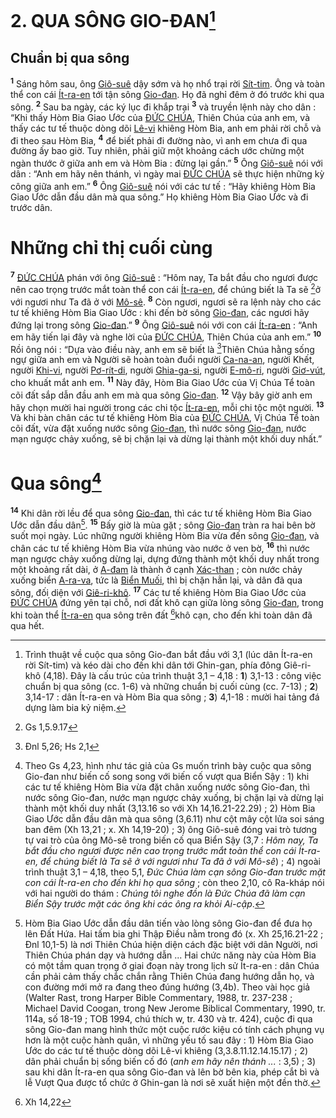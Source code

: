 # 2. QUA SÔNG GIO-ĐAN[^1-427038d2-0fb5-4daa-b194-ac7e26fd777f]

## Chuẩn bị qua sông
<sup><b>1</b></sup> Sáng hôm sau, ông [Giô-suê]() dậy sớm và họ nhổ trại rời [Sít-tim](). Ông và toàn thể con cái [Ít-ra-en]() tới tận sông [Gio-đan](). Họ đã nghỉ đêm ở đó trước khi qua sông. <sup><b>2</b></sup> Sau ba ngày, các ký lục đi khắp trại <sup><b>3</b></sup> và truyền lệnh này cho dân : “Khi thấy Hòm Bia Giao Ước của [ĐỨC CHÚA](), Thiên Chúa của anh em, và thấy các tư tế thuộc dòng dõi [Lê-vi]() khiêng Hòm Bia, anh em phải rời chỗ và đi theo sau Hòm Bia, <sup><b>4</b></sup> để biết phải đi đường nào, vì anh em chưa đi qua đường ấy bao giờ. Tuy nhiên, phải giữ một khoảng cách ước chừng một ngàn thước ở giữa anh em và Hòm Bia : đừng lại gần.” <sup><b>5</b></sup> Ông [Giô-suê]() nói với dân : “Anh em hãy nên thánh, vì ngày mai [ĐỨC CHÚA]() sẽ thực hiện những kỳ công giữa anh em.” <sup><b>6</b></sup> Ông [Giô-suê]() nói với các tư tế : “Hãy khiêng Hòm Bia Giao Ước dẫn đầu dân mà qua sông.” Họ khiêng Hòm Bia Giao Ước và đi trước dân.


# Những chỉ thị cuối cùng
<sup><b>7</b></sup> [ĐỨC CHÚA]() phán với ông [Giô-suê]() : “Hôm nay, Ta bắt đầu cho ngươi được nên cao trọng trước mắt toàn thể con cái [Ít-ra-en](), để chúng biết là Ta sẽ [^1@-427038d2-0fb5-4daa-b194-ac7e26fd777f]ở với ngươi như Ta đã ở với [Mô-sê](). <sup><b>8</b></sup> Còn ngươi, ngươi sẽ ra lệnh này cho các tư tế khiêng Hòm Bia Giao Ước : khi đến bờ sông [Gio-đan](), các ngươi hãy đứng lại trong sông [Gio-đan]().” <sup><b>9</b></sup> Ông [Giô-suê]() nói với con cái [Ít-ra-en]() : “Anh em hãy tiến lại đây và nghe lời của [ĐỨC CHÚA](), Thiên Chúa của anh em.” <sup><b>10</b></sup> Rồi ông nói : “Dựa vào điều này, anh em sẽ biết là [^2@-427038d2-0fb5-4daa-b194-ac7e26fd777f]Thiên Chúa hằng sống ngự giữa anh em và Người sẽ hoàn toàn đuổi người [Ca-na-an](), người Khết, người [Khi-vi](), người [Pơ-rít-di](), người [Ghia-ga-si](), người [E-mô-ri](), người [Giơ-vút](), cho khuất mắt anh em. <sup><b>11</b></sup> Này đây, Hòm Bia Giao Ước của Vị Chúa Tể toàn cõi đất sắp dẫn đầu anh em mà qua sông [Gio-đan](). <sup><b>12</b></sup> Vậy bây giờ anh em hãy chọn mười hai người trong các chi tộc [Ít-ra-en](), mỗi chi tộc một người. <sup><b>13</b></sup> Và khi bàn chân các tư tế khiêng Hòm Bia của [ĐỨC CHÚA](), Vị Chúa Tể toàn cõi đất, vừa đặt xuống nước sông [Gio-đan](), thì nước sông [Gio-đan](), nước mạn ngược chảy xuống, sẽ bị chặn lại và dừng lại thành một khối duy nhất.”


# Qua sông[^2-427038d2-0fb5-4daa-b194-ac7e26fd777f]
<sup><b>14</b></sup> Khi dân rời lều để qua sông [Gio-đan](), thì các tư tế khiêng Hòm Bia Giao Ước dẫn đầu dân[^3-427038d2-0fb5-4daa-b194-ac7e26fd777f]. <sup><b>15</b></sup> Bấy giờ là mùa gặt ; sông [Gio-đan]() tràn ra hai bên bờ suốt mọi ngày. Lúc những người khiêng Hòm Bia vừa đến sông [Gio-đan](), và chân các tư tế khiêng Hòm Bia vừa nhúng vào nước ở ven bờ, <sup><b>16</b></sup> thì nước mạn ngược chảy xuống dừng lại, dựng đứng thành một khối duy nhất trong một khoảng rất dài, ở [A-đam]() là thành ở cạnh [Xác-than]() ; còn nước chảy xuống biển [A-ra-va](), tức là [Biển Muối](), thì bị chặn hẳn lại, và dân đã qua sông, đối diện với [Giê-ri-khô](). <sup><b>17</b></sup> Các tư tế khiêng Hòm Bia Giao Ước của [ĐỨC CHÚA]() đứng yên tại chỗ, nơi đất khô cạn giữa lòng sông [Gio-đan](), trong khi toàn thể [Ít-ra-en]() qua sông trên đất [^3@-427038d2-0fb5-4daa-b194-ac7e26fd777f]khô cạn, cho đến khi toàn dân đã qua hết.

[^1-427038d2-0fb5-4daa-b194-ac7e26fd777f]: Trình thuật về cuộc qua sông Gio-đan bắt đầu với 3,1 (lúc dân Ít-ra-en rời Sít-tim) và kéo dài cho đến khi dân tới Ghin-gan, phía đông Giê-ri-khô (4,18). Đây là cấu trúc của trình thuật 3,1 – 4,18 : **1**) 3,1-13 : công việc chuẩn bị qua sông (cc. 1-6) và những chuẩn bị cuối cùng (cc. 7-13) ; **2**) 3,14-17 : dân Ít-ra-en và Hòm Bia qua sông ; **3**) 4,1-18 : mười hai tảng đá dựng làm bia kỷ niệm.
[^2-427038d2-0fb5-4daa-b194-ac7e26fd777f]: Theo Gs 4,23, hình như tác giả của Gs muốn trình bày cuộc qua sông Gio-đan như biến cố song song với biến cố vượt qua Biển Sậy : 1) khi các tư tế khiêng Hòm Bia vừa đặt chân xuống nước sông Gio-đan, thì nước sông Gio-đan, nước mạn ngược chảy xuống, bị chặn lại và dừng lại thành một khối duy nhất (3,13.16 so với Xh 14,16.21-22.29) ; 2) Hòm Bia Giao Ước dẫn đầu dân mà qua sông (3,6.11) như cột mây cột lửa soi sáng ban đêm (Xh 13,21 ; x. Xh 14,19-20) ; 3) ông Giô-suê đóng vai trò tương tự vai trò của ông Mô-sê trong biến cố qua Biển Sậy (3,7 : *Hôm nay, Ta bắt đầu cho ngươi được nên cao trọng trước mắt toàn thể con cái Ít-ra-en, để chúng biết là Ta sẽ ở với ngươi như Ta đã ở với Mô-sê*) ; 4) ngoài trình thuật 3,1 – 4,18, theo 5,1, *Đức Chúa làm cạn sông Gio-đan trước mặt con cái Ít-ra-en cho đến khi họ qua sông* ; còn theo 2,10, cô Ra-kháp nói với hai người do thám : *Chúng tôi nghe đồn là Đức Chúa đã làm cạn Biển Sậy trước mặt các ông khi các ông ra khỏi Ai-cập*.
[^3-427038d2-0fb5-4daa-b194-ac7e26fd777f]: Hòm Bia Giao Ước dẫn đầu dân tiến vào lòng sông Gio-đan để đưa họ lên Đất Hứa. Hai tấm bia ghi Thập Điều nằm trong đó (x. Xh 25,16.21-22 ; Đnl 10,1-5) là nơi Thiên Chúa hiện diện cách đặc biệt với dân Người, nơi Thiên Chúa phán dạy và hướng dẫn ... Hai chức năng này của Hòm Bia có một tầm quan trọng ở giai đoạn này trong lịch sử Ít-ra-en : dân Chúa cần phải cảm thấy chắc chắn rằng Thiên Chúa đang hướng dẫn họ, và con đường mới mở ra đang theo đúng hướng (3,4b). Theo vài học giả (Walter Rast, trong Harper Bible Commentary, 1988, tr. 237-238 ; Michael David Coogan, trong New Jerome Biblical Commentary, 1990, tr. 114a, số 18-19 ; TOB 1994, chú thích w, tr. 430 và tr. 424), cuộc đi qua sông Gio-đan mang hình thức một cuộc rước kiệu có tính cách phụng vụ hơn là một cuộc hành quân, vì những yếu tố sau đây : 1) Hòm Bia Giao Ước do các tư tế thuộc dòng dõi Lê-vi khiêng (3,3.8.11.12.14.15.17) ; 2) dân phải chuẩn bị sống biến cố đó (*anh em hãy nên thánh ...* : 3,5) ; 3) sau khi dân Ít-ra-en qua sông Gio-đan và lên bờ bên kia, phép cắt bì và lễ Vượt Qua được tổ chức ở Ghin-gan là nơi sẽ xuất hiện một đền thờ.
[^1@-427038d2-0fb5-4daa-b194-ac7e26fd777f]: Gs 1,5.9.17
[^2@-427038d2-0fb5-4daa-b194-ac7e26fd777f]: Đnl 5,26; Hs 2,1
[^3@-427038d2-0fb5-4daa-b194-ac7e26fd777f]: Xh 14,22